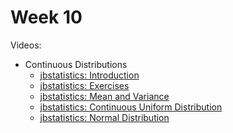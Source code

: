# Week 10

Videos:
- Continuous Distributions
    - [jbstatistics: Introduction](https://www.youtube.com/watch?v=OWSOhpS00_s)
    - [jbstatistics: Exercises](https://www.youtube.com/watch?v=EPm7FdajBvc)
    - [jbstatistics: Mean and Variance](https://www.youtube.com/watch?v=Ro7dayHU5DQ)
    - [jbstatistics: Continuous Uniform Distribution](https://www.youtube.com/watch?v=-qt8CPIadWQ)
    - [jbstatistics: Normal Distribution](https://www.youtube.com/watch?v=iYiOVISWXS4)
    <!-- Exponential missing. jbstatistics didn't cover it -->